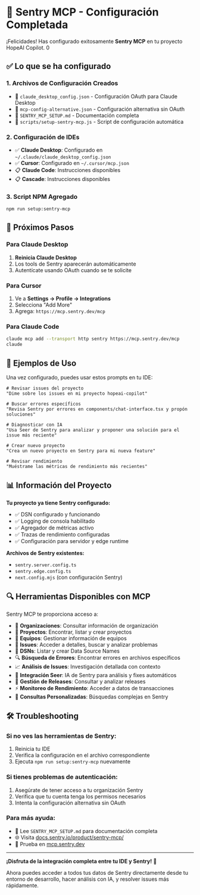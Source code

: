 # 🔧 Sentry MCP - Configuración Completada

¡Felicidades! Has configurado exitosamente **Sentry MCP** en tu proyecto HopeAI Copilot. <mcreference link="https://docs.sentry.io/product/sentry-mcp/" index="0">0</mcreference>

## ✅ Lo que se ha configurado

### 1. Archivos de Configuración Creados
- 📄 `claude_desktop_config.json` - Configuración OAuth para Claude Desktop
- 📄 `mcp-config-alternative.json` - Configuración alternativa sin OAuth
- 📄 `SENTRY_MCP_SETUP.md` - Documentación completa
- 🔧 `scripts/setup-sentry-mcp.js` - Script de configuración automática

### 2. Configuración de IDEs
- ✅ **Claude Desktop**: Configurado en `~/.claude/claude_desktop_config.json`
- ✅ **Cursor**: Configurado en `~/.cursor/mcp.json`
- 📋 **Claude Code**: Instrucciones disponibles
- 📋 **Cascade**: Instrucciones disponibles

### 3. Script NPM Agregado
```bash
npm run setup:sentry-mcp
```

## 🚀 Próximos Pasos

### Para Claude Desktop
1. **Reinicia Claude Desktop**
2. Los tools de Sentry aparecerán automáticamente
3. Autentícate usando OAuth cuando se te solicite

### Para Cursor
1. Ve a **Settings → Profile → Integrations**
2. Selecciona "Add More"
3. Agrega: `https://mcp.sentry.dev/mcp`

### Para Claude Code
```bash
claude mcp add --transport http sentry https://mcp.sentry.dev/mcp
claude
```

## 🎯 Ejemplos de Uso

Una vez configurado, puedes usar estos prompts en tu IDE:

```
# Revisar issues del proyecto
"Dime sobre los issues en mi proyecto hopeai-copilot"

# Buscar errores específicos
"Revisa Sentry por errores en components/chat-interface.tsx y propón soluciones"

# Diagnosticar con IA
"Usa Seer de Sentry para analizar y proponer una solución para el issue más reciente"

# Crear nuevo proyecto
"Crea un nuevo proyecto en Sentry para mi nueva feature"

# Revisar rendimiento
"Muéstrame las métricas de rendimiento más recientes"
```

## 📊 Información del Proyecto

**Tu proyecto ya tiene Sentry configurado:**
- ✅ DSN configurado y funcionando
- ✅ Logging de consola habilitado
- ✅ Agregador de métricas activo
- ✅ Trazas de rendimiento configuradas
- ✅ Configuración para servidor y edge runtime

**Archivos de Sentry existentes:**
- `sentry.server.config.ts`
- `sentry.edge.config.ts`
- `next.config.mjs` (con configuración Sentry)

## 🔍 Herramientas Disponibles con MCP

Sentry MCP te proporciona acceso a:

- 🏢 **Organizaciones**: Consultar información de organización
- 📁 **Proyectos**: Encontrar, listar y crear proyectos
- 👥 **Equipos**: Gestionar información de equipos
- 🐛 **Issues**: Acceder a detalles, buscar y analizar problemas
- 🔑 **DSNs**: Listar y crear Data Source Names
- 🔍 **Búsqueda de Errores**: Encontrar errores en archivos específicos
- 📈 **Análisis de Issues**: Investigación detallada con contexto
- 🤖 **Integración Seer**: IA de Sentry para análisis y fixes automáticos
- 🚀 **Gestión de Releases**: Consultar y analizar releases
- ⚡ **Monitoreo de Rendimiento**: Acceder a datos de transacciones
- 🔎 **Consultas Personalizadas**: Búsquedas complejas en Sentry

## 🛠️ Troubleshooting

### Si no ves las herramientas de Sentry:
1. Reinicia tu IDE
2. Verifica la configuración en el archivo correspondiente
3. Ejecuta `npm run setup:sentry-mcp` nuevamente

### Si tienes problemas de autenticación:
1. Asegúrate de tener acceso a tu organización Sentry
2. Verifica que tu cuenta tenga los permisos necesarios
3. Intenta la configuración alternativa sin OAuth

### Para más ayuda:
- 📖 Lee `SENTRY_MCP_SETUP.md` para documentación completa
- 🌐 Visita [docs.sentry.io/product/sentry-mcp/](https://docs.sentry.io/product/sentry-mcp/)
- 🧪 Prueba en [mcp.sentry.dev](https://mcp.sentry.dev/)

---

**¡Disfruta de la integración completa entre tu IDE y Sentry!** 🎉

Ahora puedes acceder a todos tus datos de Sentry directamente desde tu entorno de desarrollo, hacer análisis con IA, y resolver issues más rápidamente.
